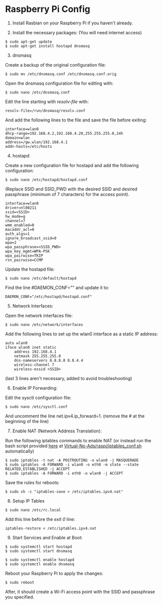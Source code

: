 # Raspberry Pi Config

1. Install Rasbian on your Raspberry Pi if you haven't already.


2. Install the necessary packages: (You will need internet access)

```
$ sudo apt-get update
$ sudo apt-get install hostapd dnsmasq
```


3. dnsmasq

Create a backup of the original configuration file:

```
$ sudo mv /etc/dnsmasq.conf /etc/dnsmasq.conf.orig
```

Open the dnsmasq configuration file for editing with:

```
$ sudo nano /etc/dnsmasq.conf
```

Edit the line starting with *resolv-file* with:

```
resolv-file=/run/dnsmasq/resolv.conf
```

And add the following lines to the file and save the file before exiting:

```
interface=wlan0
dhcp-range=192.168.4.2,192.168.4.20,255.255.255.0,24h
domain=wlan
address=/gw.wlan/192.168.4.1
addn-hosts=/etc/hosts
```


4. hostapd

Create a new configuration file for hostapd and add the following configuration:

```
$ sudo nano /etc/hostapd/hostapd.conf
```

(Replace SSID and SSID_PWD with the desired SSID and desired passphrase (minimum of 7 characters) for the access point).
```
interface=wlan0
driver=nl80211
ssid=<SSID>
hw_mode=g
channel=7
wmm_enabled=0
macaddr_acl=0
auth_algs=1
ignore_broadcast_ssid=0
wpa=2
wpa_passphrase=<SSID_PWD>
wpa_key_mgmt=WPA-PSK
wpa_pairwise=TKIP
rsn_pairwise=CCMP
```

Update the hostapd file:

```
$ sudo nano /etc/default/hostapd
```

Find the line #DAEMON_CONF="" and update it to:
```
DAEMON_CONF="/etc/hostapd/hostapd.conf"
```


5. Network Interfaces:

Open the network interfaces file:

```
$ sudo nano /etc/network/interfaces
```

Add the following lines to set up the wlan0 interface as a static IP address:

```
auto wlan0
iface wlan0 inet static
    address 192.168.4.1
    netmask 255.255.255.0
    dns-nameservers 8.8.8.8 8.8.4.4
    wireless-channel 7
    wireless-essid <SSID>
```
(last 3 lines aren't necessary, added to avoid troubleshooting)


6. Enable IP Forwarding:

Edit the sysctl configuration file:

```
$ sudo nano /etc/sysctl.conf
```

And uncomment the line net.ipv4.ip_forward=1. (remove the # at the beginning of the line)


7. Enable NAT (Network Address Translation):

Run the following iptables commands to enable NAT (or instead run the bash script provided [here](<https://github.com/PoCInnovation/Virtual-No-Ads/blob/main/raspi>) at [Virtual-No-Ads/raspi/iptables_conf.sh](<https://github.com/PoCInnovation/Virtual-No-Ads/blob/main/raspi/iptables_conf.sh>) automatically)

```
$ sudo iptables -t nat -A POSTROUTING -o wlan0 -j MASQUERADE
$ sudo iptables -A FORWARD -i wlan0 -o eth0 -m state --state RELATED,ESTABLISHED -j ACCEPT
$ sudo iptables -A FORWARD -i eth0 -o wlan0 -j ACCEPT
```

Save the rules for reboots:
```
$ sudo sh -c "iptables-save > /etc/iptables.ipv4.nat"
```

8. Setup IP Tables

```
$ sudo nano /etc/rc.local
```

Add this line before the *exit 0* line:
```
iptables-restore < /etc/iptables.ipv4.nat
```


9. Start Services and Enable at Boot:

```
$ sudo systemctl start hostapd
$ sudo systemctl start dnsmasq
```

```
$ sudo systemctl enable hostapd
$ sudo systemctl enable dnsmasq
```

Reboot your Raspberry Pi to apply the changes:

```
$ sudo reboot
```

After, it should create a Wi-Fi access point with the SSID and passphrase you specified.
